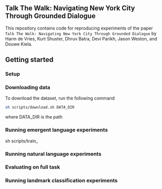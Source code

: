## Talk The Walk: Navigating New York City Through Grounded Dialogue
This repository contains code for reproducing experiments
of the paper ```Talk The Walk: Navigating New York City Through Grounded Dialogue``` by Harm de Vries, Kurt Shuster, Dhruv Batra, Devi Parikh, Jason Weston, and Douwe Kiela. 

## Getting started

### Setup


### Downloading data
To download the dataset, run the following command
```bash
sh scripts/download.sh DATA_DIR
```
where DATA_DIR is the path

### Running emergent language experiments
sh scripts/train_

### Running natural language experiments


### Evaluating on full task

### Running landmark classification experiments


